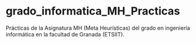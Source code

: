 grado_informatica_MH_Practicas
==============================

Prácticas de la Asignatura MH (Meta Heurísticas) del grado en ingeniería informática en la facultad de Granada (ETSIIT).
